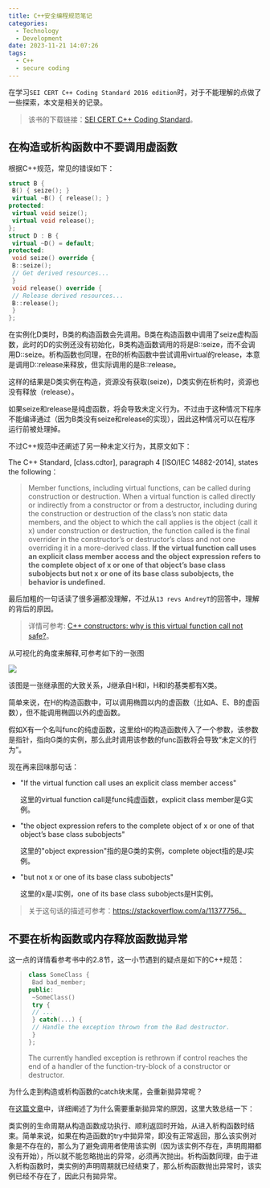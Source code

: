 ```yaml
---
title: C++安全编程规范笔记
categories:
  - Technology
  - Development
date: 2023-11-21 14:07:26
tags:
  - C++
  - secure coding
---
```


在学习`SEI CERT C++ Coding Standard 2016 edition`时，对于不能理解的点做了一些探索，本文是相关的记录。

> 该书的下载链接：[SEI CERT C++ Coding Standard](https://resources.sei.cmu.edu/downloads/secure-coding/assets/sei-cert-cpp-coding-standard-2016-v01.pdf)。

## 在构造或析构函数中不要调用虚函数

根据C++规范，常见的错误如下：

```cpp
struct B {
 B() { seize(); }
 virtual ~B() { release(); }
protected:
 virtual void seize();
 virtual void release();
};
struct D : B {
 virtual ~D() = default;
protected:
 void seize() override {
 B::seize();
 // Get derived resources...
 }
 void release() override {
 // Release derived resources...
 B::release();
 }
};
```

在实例化D类时，B类的构造函数会先调用。B类在构造函数中调用了seize虚构函数，此时的D的实例还没有初始化，B类构造函数调用的将是B::seize，而不会调用D::seize。析构函数也同理，在B的析构函数中尝试调用virtual的release，本意是调用D::release来释放，但实际调用的是B::release。

这样的结果是D类实例在构造，资源没有获取(seize)，D类实例在析构时，资源也没有释放（release）。

如果seize和release是纯虚函数，将会导致未定义行为。不过由于这种情况下程序不能编译通过（因为B类没有seize和release的实现），因此这种情况可以在程序运行前被处理掉。

不过C++规范中还阐述了另一种未定义行为，其原文如下：

The C++ Standard, [class.cdtor], paragraph 4 [ISO/IEC 14882-2014], states the following：

> Member functions, including virtual functions, can be called during construction or 
> destruction. When a virtual function is called directly or indirectly from a constructor or 
> from a destructor, including during the construction or destruction of the class’s non
> static data members, and the object to which the call applies is the object (call it x) 
> under construction or destruction, the function called is the final overrider in the 
> constructor’s or destructor’s class and not one overriding it in a more-derived class. **If the** 
> **virtual function call uses an explicit class member access and the object expression** 
> **refers to the complete object of x or one of that object’s base class subobjects but not x**
> **or one of its base class subobjects, the behavior is undefined.**

最后加粗的一句话读了很多遍都没理解，不过从`13 revs AndreyT`的回答中，理解的背后的原因。

> 详情可参考: [C++ constructors: why is this virtual function call not safe?](https://stackoverflow.com/a/11378023/8717240)。

从可视化的角度来解释,可参考如下的一张图

![](https://image-hosts.oss-cn-chengdu.aliyuncs.com/technology/cpp/virfunc_in_cons_violation.jpg)

该图是一张继承图的大致关系，J继承自H和I，H和I的基类都有X类。

简单来说，在H的构造函数中，可以调用椭圆以内的虚函数（比如A、E、B的虚函数），但不能调用椭圆以外的虚函数。

假如X有一个名叫func的纯虚函数，这里给H的构造函数传入了一个参数，该参数是指针，指向G类的实例，那么此时调用该参数的func函数将会导致“未定义的行为”。

现在再来回味那句话：

- "If the virtual function call uses an explicit class member access"

  这里的virtual function call是func纯虚函数，explicit class member是G实例。

- "the object expression refers to the complete object of x or one of that object’s base class subobjects"

  这里的"object expression"指的是G类的实例，complete object指的是J实例。

- "but not x or one of its base class subobjects"

  这里的x是J实例，one of its base class subobjects是H实例。

> 关于这句话的描述可参考：https://stackoverflow.com/a/11377756。

## 不要在析构函数或内存释放函数拋异常

这一点的详情看参考书中的2.8节，这一小节遇到的疑点是如下的C++规范：

> ```cpp
> class SomeClass {
>  Bad bad_member;
> public:
>  ~SomeClass()
>  try {
>  // ...
>  } catch(...) {
>  // Handle the exception thrown from the Bad destructor.
>  }
> };
> ```
>
> The currently handled exception is rethrown if control reaches the end of a handler of the function-try-block of a constructor or destructor.

为什么走到构造或析构函数的catch块末尾，会重新拋异常呢？

在[这篇文章](http://www.gotw.ca/gotw/066.htm)中，详细阐述了为什么需要重新拋异常的原因，这里大致总结一下：

类实例的生命周期从构造函数成功执行、顺利返回时开始，从进入析构函数时结束。简单来说，如果在构造函数的try中拋异常，即没有正常返回，那么该实例对象是不存在的，那么为了避免调用者使用该实例（因为该实例不存在，声明周期都没有开始），所以就不能忽略抛出的异常，必须再次抛出。析构函数同理，由于进入析构函数时，类实例的声明周期就已经结束了，那么析构函数抛出异常时，该实例已经不存在了，因此只有拋异常。
